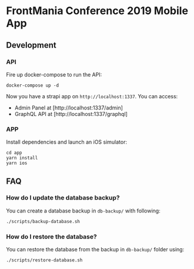 # FrontMania Conference 2019 Mobile App

## Development

### API

Fire up docker-compose to run the API:

```
docker-compose up -d
```

Now you have a strapi app on `http://localhost:1337`. You can access:

- Admin Panel at [http://localhost:1337/admin]
- GraphQL API at [http://localhost:1337/graphql]

### APP

Install dependencies and launch an iOS simulator:

```
cd app
yarn install
yarn ios
```

## FAQ

### How do I update the database backup?

You can create a database backup in `db-backup/` with following:

```sh
./scripts/backup-database.sh
```

### How do I restore the database?

You can restore the database from the backup in `db-backup/` folder using:

```sh
./scripts/restore-database.sh
```

